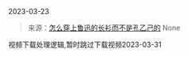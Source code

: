 2023-03-23

> 来源：[怎么穿上鲁迅的长衫而不是孔乙己的](http://mp.weixin.qq.com/s?__biz=Mzg4MTg2MzU3Mg==&mid=2247483878&idx=1&sn=0aea99798a175acee31a706963c43c33&chksm=cf5e3f1df829b60b7a0ad6bebada10e61d771a163446e2b5c573b70996ea028e6fc08e07291d&scene=127#wechat_redirect)
> None

视频下载处理逻辑,暂时跳过下载视频2023-03-31

